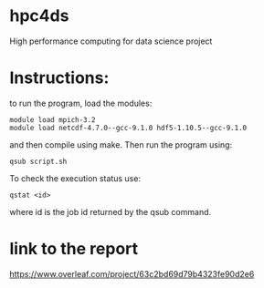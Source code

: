 # hpc4ds
High performance computing for data science project

# Instructions:
to run the program, load the modules:

```text
module load mpich-3.2
module load netcdf-4.7.0--gcc-9.1.0 hdf5-1.10.5--gcc-9.1.0
```

and then compile using make.
Then run the program using:

```text
qsub script.sh
```

To check the execution status use:

```text
qstat <id>
```

where id is the job id returned by the qsub command.


# link to the report
https://www.overleaf.com/project/63c2bd69d79b4323fe90d2e6
